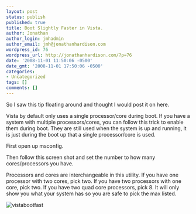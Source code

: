 ```yaml
---
layout: post
status: publish
published: true
title: Boot Slightly Faster in Vista.
author: Jonathan
author_login: jmhadmin
author_email: jmh@jonathanhardison.com
wordpress_id: 76
wordpress_url: http://jonathanhardison.com/?p=76
date: '2008-11-01 11:50:06 -0500'
date_gmt: '2008-11-01 17:50:06 -0500'
categories:
- Uncategorized
tags: []
comments: []
---
```

So I saw this tip floating around and thought I would post it on here.

Vista by default only uses a single processor/core during boot. If you have a system with multiple processors/cores, you can follow this trick to enable them during boot. They are still used when the system is up and running, it is just during the boot up that a single processor/core is used.



First open up msconfig.

Then follow this screen shot and set the number to how many cores/processors you have.

Processors and cores are interchangeable in this utility. If you have one processor with two cores, pick two. If you have two processors with one core, pick two. If you have two quad core processors, pick 8. It will only show you what your system has so you are safe to pick the max listed.

![vistabootfast]({{site.base}}/imagecontent/2008/11/bootfaster.jpg)
